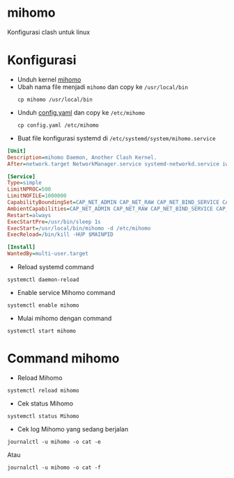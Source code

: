 # mihomo
  Konfigurasi clash untuk linux
# Konfigurasi
- Unduh kernel [mihomo](https://github.com/MetaCubeX/mihomo/releases)
- Ubah nama file menjadi `mihomo` dan copy ke `/usr/local/bin`
  ```shell
  cp mihomo /usr/local/bin
  ```
- Unduh [config.yaml](https://github.com/rivala18/mihomo/blob/main/config.yaml) dan copy ke `/etc/mihomo`
  ```shell
  cp config.yaml /etc/mihomo
- Buat file konfigurasi systemd di `/etc/systemd/system/mihomo.service`
```ini
[Unit]
Description=mihomo Daemon, Another Clash Kernel.
After=network.target NetworkManager.service systemd-networkd.service iwd.service

[Service]
Type=simple
LimitNPROC=500
LimitNOFILE=1000000
CapabilityBoundingSet=CAP_NET_ADMIN CAP_NET_RAW CAP_NET_BIND_SERVICE CAP_SYS_TIME CAP_SYS_PTRACE CAP_DAC_READ_SEARCH CAP_DAC_OVERRIDE
AmbientCapabilities=CAP_NET_ADMIN CAP_NET_RAW CAP_NET_BIND_SERVICE CAP_SYS_TIME CAP_SYS_PTRACE CAP_DAC_READ_SEARCH CAP_DAC_OVERRIDE
Restart=always
ExecStartPre=/usr/bin/sleep 1s
ExecStart=/usr/local/bin/mihomo -d /etc/mihomo
ExecReload=/bin/kill -HUP $MAINPID

[Install]
WantedBy=multi-user.target
```
- Reload systemd command

```shell
systemctl daemon-reload
```

- Enable service Mihomo command

```shell
systemctl enable mihomo
```

- Mulai mihomo dengan command

```shell
systemctl start mihomo
```

# Command mihomo
- Reload Mihomo

```shell
systemctl reload mihomo
```

- Cek status Mihomo

```shell
systemctl status Mihomo
```

- Cek log Mihomo yang sedang berjalan

```shell
journalctl -u mihomo -o cat -e
```

Atau

```shell
journalctl -u mihomo -o cat -f
```

